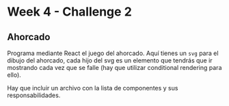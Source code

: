 # Week 4 - Challenge 2

## Ahorcado

Programa mediante React el juego del ahorcado. Aquí tienes un `svg` para el dibujo del ahorcado, cada hijo del svg es un elemento que tendrás que ir mostrando cada vez que se falle (hay que utilizar conditional rendering para ello).

Hay que incluir un archivo con la lista de componentes y sus responsabilidades.
